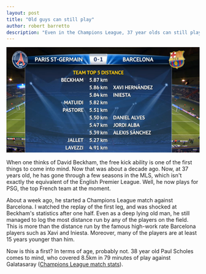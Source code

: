 ```yaml
---
layout: post
title: "Old guys can still play"
author: robert barretto
description: "Even in the Champions League, 37 year olds can still play in midfield."
---
```


![Distance run after first half of play. (from New York Times)](/img/posts/2013-04-11-beckham-runs.png) 

When one thinks of David Beckham, the free kick ability is one of the first things to come into mind. Now that was about a decade ago. Now, at 37 years old, he has gone through a few seasons in the MLS, which isn't exactly the equivalent of the English Premier League. Well, he now plays for PSG, the top French team at the moment. 

About a week ago, he started a Champions League match against Barcelona. I watched the replay of the first leg, and was shocked at Beckham's statistics after one half. Even as a deep lying old man, he still managed to log the most distance run by any of the players on the field. This is more than the distance run by the famous high-work rate Barcelona players such as Xavi and Iniesta. Moreover, many of the players are at least 15 years younger than him.

Now is this a first? In terms of age, probably not. 38 year old Paul Scholes comes to mind, who covered 8.5km in 79 minutes of play against Galatasaray  ([Champions League match stats](http://www.uefa.com/uefachampionsleague/season=2013/matches/live/day=1/session=2/match=2009494/index.html)).
